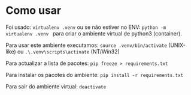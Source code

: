 # Como usar

Foi usado:
```virtualenv .venv``` ou se não estiver no ENV: ```python -m virtualenv .venv ```
para criar o ambiente virtual de python3 (container).

Para usar este ambiente executamos:
```source .venv/bin/activate``` (UNIX-like) ou ```.\.venv\scripts\activate``` (NT/Win32)

Para actualizar a lista de pacotes:
```pip freeze > requirements.txt```

Para instalar os pacotes do ambiente:
```pip install -r requirements.txt```

Para sair do ambiente virtual:
```deactivate```
